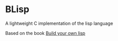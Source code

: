 BLisp
=====

A lightweight C implementation of the lisp language

Based on the book [Build your own lisp](http://www.buildyourownlisp.com/)

